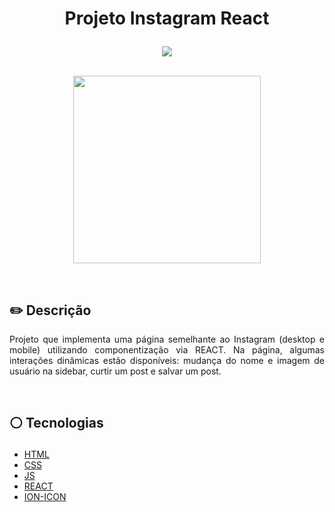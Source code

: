 # <p align = "center"> Projeto Instagram React </p>
<p align = "center">
<img src="https://img.shields.io/badge/author-geisniwander-white?style=flat-square" />
</br>
<br/>

<p align = "center"> <img src="https://user-images.githubusercontent.com/115326392/202869363-9b428117-0c22-4fba-9dca-436556f276ca.png" style="width:300px;" /></p>

</br>

## ✏️ Descrição
<p align="justify" >Projeto que implementa uma página semelhante ao Instagram (desktop e mobile) utilizando componentização via REACT. Na página, algumas interações dinâmicas estão disponíveis: mudança do nome e imagem de usuário na sidebar, curtir um post e salvar um post.</p>

</br>

##  <p align = "left"> :white_circle: Tecnologias</p>

- [HTML](https://developer.mozilla.org/pt-BR/docs/Web/HTML)
- [CSS](https://www.w3schools.com/css/)
- [JS](https://developer.mozilla.org/pt-BR/docs/Web/JavaScript)
- [REACT](https://pt-br.reactjs.org/)
- [ION-ICON](https://ionic.io/ionicons)
</br>

